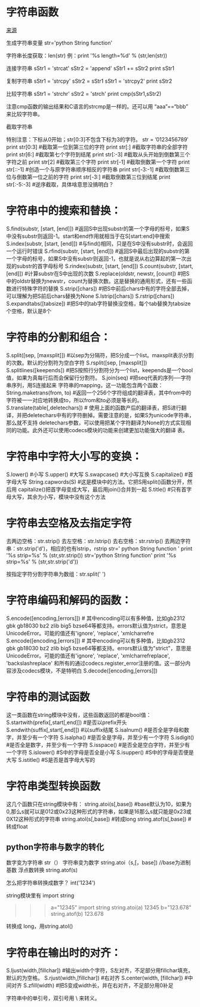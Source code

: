 # 字符串函数
[来源](http://www.cnblogs.com/emanlee/p/3616755.html)

生成字符串变量
str='python String function'
 
字符串长度获取：len(str)
例：print '%s length=%d' % (str,len(str))

连接字符串
sStr1 = 'strcat'
sStr2 = 'append'
sStr1 += sStr2
print sStr1

复制字符串
sStr1 = 'strcpy'
sStr2 = sStr1
sStr1 = 'strcpy2'
print sStr2

比较字符串
sStr1 = 'strchr'
sStr2 = 'strch'
print cmp(sStr1,sStr2)

注意cmp函数的输出结果和C语言的strcmp是一样的。还可以用 “aaa”==“bbb” 来比较字符串。

截取字符串

特别注意：下标从0开始；str[0:3]不包含下标为3的字符。
str = ’0123456789′
print str[0:3] #截取第一位到第三位的字符
print str[:] #截取字符串的全部字符
print str[6:] #截取第七个字符到结尾
print str[:-3] #截取从头开始到倒数第三个字符之前
print str[2] #截取第三个字符
print str[-1] #截取倒数第一个字符
print str[::-1] #创造一个与原字符串顺序相反的字符串
print str[-3:-1] #截取倒数第三位与倒数第一位之前的字符
print str[-3:] #截取倒数第三位到结尾
print str[:-5:-3] #逆序截取，具体啥意思没搞明白？

 

# 字符串中的搜索和替换：
S.find(substr, [start, [end]])   #返回S中出现substr的第一个字母的标号，如果S中没有substr则返回-1。start和end作用就相当于在S[start:end]中搜索 
S.index(substr, [start, [end]])   #与find()相同，只是在S中没有substr时，会返回一个运行时错误 
S.rfind(substr, [start, [end]])   #返回S中最后出现的substr的第一个字母的标号，如果S中没有substr则返回-1，也就是说从右边算起的第一次出现的substr的首字母标号 
S.rindex(substr, [start, [end]]) 
S.count(substr, [start, [end]])    #计算substr在S中出现的次数 
S.replace(oldstr, newstr, [count])    #把S中的oldstr替换为newstr，count为替换次数。这是替换的通用形式，还有一些函数进行特殊字符的替换 
S.strip([chars]) #把S中前后chars中有的字符全部去掉，可以理解为把S前后chars替换为None 
S.lstrip([chars]) 
S.rstrip([chars]) 
S.expandtabs([tabsize])   #把S中的tab字符替换没空格，每个tab替换为tabsize个空格，默认是8个


# 字符串的分割和组合：
S.split([sep, [maxsplit]]) #以sep为分隔符，把S分成一个list。maxsplit表示分割的次数。默认的分割符为空白字符 
S.rsplit([sep, [maxsplit]]) 
S.splitlines([keepends]) #把S按照行分割符分为一个list，keepends是一个bool值，如果为真每行后而会保留行分割符。 
S.join(seq) #把seq代表的序列──字符串序列，用S连接起来
字符串的mapping，这一功能包含两个函数：
String.maketrans(from, to) #返回一个256个字符组成的翻译表，其中from中的字符被一一对应地转换成to，所以from和to必须是等长的。 
S.translate(table[,deletechars]) # 使用上面的函数产后的翻译表，把S进行翻译，并把deletechars中有的字符删掉。需要注意的是，如果S为unicode字符串，那么就不支持 deletechars参数，可以使用把某个字符翻译为None的方式实现相同的功能。此外还可以使用codecs模块的功能来创建更加功能强大的翻译 表。

 

# 字符串中字符大小写的变换：
S.lower()   #小写 
S.upper()   #大写 
S.swapcase()   #大小写互换 
S.capitalize()   #首字母大写 
String.capwords(S)  #这是模块中的方法。它把S用split()函数分开，然后用
capitalize()把首字母变成大写，最后用join()合并到一起
S.title()    #只有首字母大写，其余为小写，模块中没有这个方法


# 字符串去空格及去指定字符
去两边空格：str.strip()
去左空格：str.lstrip()
去右空格：str.rstrip()
去两边字符串：str.strip('d')，相应的也有lstrip，rstrip
str=' python String function '
print '%s strip=%s' % (str,str.strip())
str='python String function'
print '%s strip=%s' % (str,str.strip('d'))

按指定字符分割字符串为数组：str.split(' ')


# 字符串编码和解码的函数：
S.encode([encoding,[errors]]) # 其中encoding可以有多种值，比如gb2312 gbk gb18030 bz2 zlib big5 bzse64等都支持。errors默认值为strict，意思是UnicodeError。可能的值还有'ignore', 'replace', 'xmlcharrefre
S.encode([encoding,[errors]]) # 其中encoding可以有多种值，比如gb2312 gbk gb18030 bz2 zlib big5 bzse64等都支持。errors默认值为"strict"，意思是UnicodeError。可能的值还有'ignore', 'replace', 'xmlcharrefreplace', 'backslashreplace' 和所有的通过codecs.register_error注册的值。这一部分内容涉及codecs模块，不是特明白
S.decode([encoding,[errors]]) 


# 字符串的测试函数
这一类函数在string模块中没有，这些函数返回的都是bool值：
S.startwith(prefix[,start[,end]]) #是否以prefix开头 
S.endwith(suffix[,start[,end]])  #以suffix结尾 
S.isalnum()  #是否全是字母和数字，并至少有一个字符 
S.isalpha()  #是否全是字母，并至少有一个字符 
S.isdigit()  #是否全是数字，并至少有一个字符 
S.isspace() #是否全是空白字符，并至少有一个字符 
S.islower() #S中的字母是否全是小写 
S.isupper() #S中的字母是否便是大写 
S.istitle() #S是否是首字母大写的

# 字符串类型转换函数
这几个函数只在string模块中有：
string.atoi(s[,base])  #base默认为10，如果为0,那么s就可以是012或0x23这种形式的字符串，如果是16那么s就只能是0x23或0X12这种形式的字符串 
string.atol(s[,base])  #转成long 
string.atof(s[,base])  #转成float

## python字符串与数字的转化
数字变为字符串 str（）
字符串变为数字 string.atoi（s,[，base]) //base为进制基数
浮点数转换 string.atof(s)

怎么把字符串转换成数字？
int('1234')

string模块里有
import string
>>> a="12345"
>>> import string
>>> string.atoi(a)
12345
>>> b="123.678"
>>> string.atof(b)
123.678

转换成 long，用string.atol()

# 字符串在输出时的对齐：
S.ljust(width,[fillchar])   #输出width个字符，S左对齐，不足部分用fillchar填充，默认的为空格。 
S.rjust(width,[fillchar])    #右对齐 
S.center(width, [fillchar])    #中间对齐 
S.zfill(width)   #把S变成width长，并在右对齐，不足部分用0补足

 

字符串中的单引号，双引号用 \ 来转义。

 


